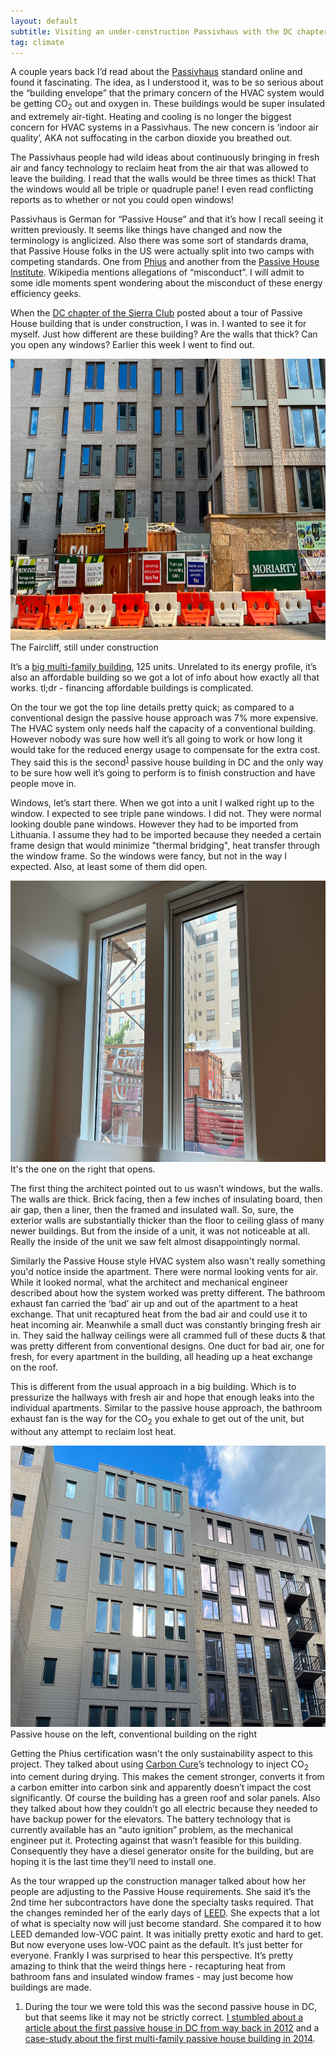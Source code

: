 ```yaml
---
layout: default
subtitle: Visiting an under-construction Passivhaus with the DC chapter of the Sierra Club
tag: climate
---
```


A couple years back I’d read about the [Passivhaus](https://en.wikipedia.org/wiki/Passive_house) standard online and found it fascinating. The idea, as I understood it, was to be so serious about the “building envelope” that the primary concern of the HVAC system would be getting CO<sub>2</sub> out and oxygen in. These buildings would be super insulated and extremely air-tight. Heating and cooling is no longer the biggest concern for HVAC systems in a Passivhaus. The new concern is ‘indoor air quality’, AKA not suffocating in the carbon dioxide you breathed out.

The Passivhaus people had wild ideas about continuously bringing in fresh air and fancy technology to reclaim heat from the air that was allowed to leave the building. I read that the walls would be three times as thick! That the windows would all be triple or quadruple pane! I even read conflicting reports as to whether or not you could open windows!

Passivhaus is German for “Passive House” and that it’s how I recall seeing it written previously. It seems like things have changed and now the terminology is anglicized. Also there was some sort of standards drama, that Passive House folks in the US were actually split into two camps with competing standards. One from [Phius](https://www.phius.org/) and another from the [Passive House Institute](https://passivehouse.com/). Wikipedia mentions allegations of “misconduct”. I will admit to some idle moments spent wondering about the misconduct of these energy efficiency geeks.

When the [DC chapter of the Sierra Club](https://www.sierraclub.org/dc) posted about a tour of Passive House building that is under construction, I was in. I wanted to see it for myself. Just how different are these building? Are the walls that thick? Can you open any windows? Earlier this week I went to find out. 

<div class="box mb-3">
<img src="/assets/images/2024-08-16-touring-a-next-level-green-building/IMG_9688.jpg" alt="Photo of a multistory building that is under construction" width="800" height="450"/>
<div class="is-size-7 pb-1">The Faircliff, still under construction</div>
</div>


It’s a [big multi-family building](https://somersetdev.com/wp-content/uploads/2023/01/The-Faircliff-Press-Release-1.17.23.pdf), 125 units. Unrelated to its energy profile, it’s also an affordable building so we got a lot of info about how exactly all that works. tl;dr - financing affordable buildings is complicated.

On the tour we got the top line details pretty quick; as compared to a conventional design the passive house approach was 7% more expensive. The HVAC system only needs half the capacity of a conventional building. However nobody was sure how well it’s all going to work or how long it would take for the reduced energy usage to compensate for the extra cost. They said this is the second<sup><a href="#footnote-1">1</a></sup> passive house building in DC and the only way to be sure how well it’s going to perform is to finish construction and have people move in.

Windows, let’s start there. When we got into a unit I walked right up to the window. I expected to see triple pane windows. I did not. They were normal looking double pane windows. However they had to be imported from Lithuania. I assume they had to be imported because they needed a certain frame design that would minimize "thermal bridging", heat transfer through the window frame. So the windows were fancy, but not in the way I expected. Also, at least some of them did open.

<div class="box mb-3">
<img src="/assets/images/2024-08-16-touring-a-next-level-green-building/IMG_9683.jpg" alt="Photo of two windows" width="800" height="450"/>
<div class="is-size-7 pb-1">It's the one on the right that opens.</div>
</div>

The first thing the architect pointed out to us wasn’t windows, but the walls. The walls are thick. Brick facing, then a few inches of insulating board, then air gap, then a liner, then the framed and insulated wall. So, sure, the exterior walls are substantially thicker than the floor to ceiling glass of many newer buildings. But from the inside of a unit, it was not noticeable at all. Really the inside of the unit we saw felt almost disappointingly normal.

Similarly the Passive House style HVAC system also wasn't really something you'd notice inside the apartment. There were normal looking vents for air. While it looked normal, what the architect and mechanical engineer described about how the system worked was pretty different. The bathroom exhaust fan carried the ‘bad’ air up and out of the apartment to a heat exchange. That unit recaptured heat from the bad air and could use it to heat incoming air. Meanwhile a small duct was constantly bringing fresh air in. They said the hallway ceilings were all crammed full of these ducts & that was pretty different from conventional designs. One duct for bad air, one for fresh, for every apartment in the building, all heading up a heat exchange on the roof.

This is different from the usual approach in a big building. Which is to pressurize the hallways with fresh air and hope that enough leaks into the individual apartments. Similar to the passive house approach, the bathroom exhaust fan is the way for the CO<sub>2</sub> you exhale to get out of the unit, but without any attempt to reclaim lost heat.


<div class="box mb-3">
<img src="/assets/images/2024-08-16-touring-a-next-level-green-building/IMG_9684.jpg" alt="Photo of two adjacent multistory apartment buildings" width="800" height="450"/>
<div class="is-size-7 pb-1">Passive house on the left, conventional building on the right</div>
</div>

Getting the Phius certification wasn't the only sustainability aspect to this project. They talked about using [Carbon Cure](https://www.carboncure.com/)’s technology to inject CO<sub>2</sub> into cement during drying. This makes the cement stronger, converts it from a carbon emitter into carbon sink and apparently doesn’t impact the cost significantly. Of course the building has a green roof and solar panels. Also they talked about how they couldn’t go all electric because they needed to have backup power for the elevators. The battery technology that is currently available has an “auto ignition” problem, as the mechanical engineer put it. Protecting against that wasn’t feasible for this building. Consequently they have a diesel generator onsite for the building, but are hoping it is the last time they’ll need to install one.

As the tour wrapped up the construction manager talked about how her people are adjusting to the Passive House requirements. She said it’s the 2nd time her subcontractors have done the specialty tasks required. That the changes reminded her of the early days of [LEED](https://www.usgbc.org/leed). She expects that a lot of what is specialty now will just become standard. She compared it to how LEED demanded low-VOC paint. It was initially pretty exotic and hard to get. But now everyone uses low-VOC paint as the default. It’s just better for everyone. Frankly I was surprised to hear this perspective. It’s pretty amazing to think that the weird things here - recapturing heat from bathroom fans and insulated window frames - may just become how buildings are made.

<div class="is-size-7">
<ol>
<li  id="footnote-1">During the tour we were told this was the second passive house in DC, but that seems like it may not be strictly correct. <a href="https://dc.urbanturf.com/articles/blog/dcs_first_passive_house_almost_complete/5601">I stumbled about a article about the first passive house in DC from way back in 2012</a> and a <a href="https://www.elevationdcmedia.com/devnews/weinbergcommons_110714.aspx">case-study about the first multi-family passive house building in 2014</a>.</li>
</ol>
</div>
